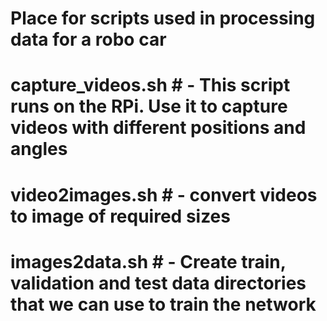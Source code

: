 # Place for scripts used in processing data for a robo car #

# capture_videos.sh # - This script runs on the RPi. Use it to capture videos with different positions and angles

# video2images.sh # - convert videos to image of required sizes
# images2data.sh # - Create train, validation and test data directories that we can use to train the network
